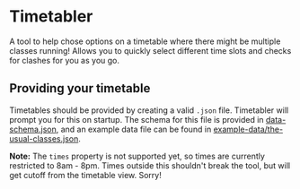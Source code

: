 # Timetabler
A tool to help chose options on a timetable where there might be multiple classes running!
Allows you to quickly select different time slots and checks for clashes for you as you go.

## Providing your timetable
Timetables should be provided by creating a valid `.json` file. Timetabler will prompt you for this on startup.
The schema for this file is provided in [data-schema.json](data-schema.json), and an example data file can be found in [example-data/the-usual-classes.json](example-data/the-usual-classes.json).

**Note:** The `times` property is not supported yet, so times are currently restricted to 8am - 8pm. Times outside this shouldn't break the tool, but will get cutoff from the timetable view. Sorry!